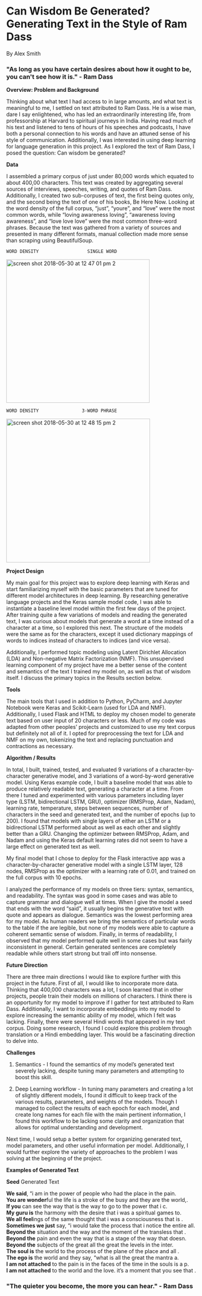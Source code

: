 # Can Wisdom Be Generated? Generating Text in the Style of Ram Dass  
  
By Alex Smith  
  
### "As long as you have certain desires about how it ought to be, you can't see how it is." - Ram Dass  
  
**Overview: Problem and Background**  
  
Thinking about what text I had access to in large amounts, and what text is meaningful to me, I settled on text attributed to Ram Dass. He is a wise man, dare I say enlightened, who has led an extraordinarily interesting life, from professorship at Harvard to spiritual journeys in India. Having read much of his text and listened to tens of hours of his speeches and podcasts, I have both a personal connection to his words and have an attuned sense of his style of communication. Additionally, I was interested in using deep learning for language generation in this project. As I explored the text of Ram Dass, I posed the question: Can wisdom be generated?  
  
**Data**
  
I assembled a primary corpus of just under 80,000 words which equated to about 400,00 characters. This text was created by aggregating several sources of interviews, speeches, writing, and quotes of Ram Dass. Additionally, I created two sub-corpuses of text, the first being quotes only, and the second being the text of one of his books, Be Here Now. Looking at the word density of the full corpus, “just”, “youre”, and “love” were the most common words, while “loving awareness loving”, “awareness loving awareness”, and “love love love” were the most common three-word phrases. Because the text was gathered from a variety of sources and presented in many different formats, manual collection made more sense than scraping using BeautifulSoup.

    WORD DENSITY		          SINGLE WORD
  
<img width="380" alt="screen shot 2018-05-30 at 12 47 01 pm 2" src="https://user-images.githubusercontent.com/34464435/40867342-4e4af726-65b8-11e8-9296-c938d9ad98b2.png">

    WORD DENSITY		        3-WORD PHRASE
  
<img width="381" alt="screen shot 2018-05-30 at 12 48 15 pm 2" src="https://user-images.githubusercontent.com/34464435/40867277-ddcc4306-65b7-11e8-9dcc-5c11bf1b4719.png">  
  
**Project Design**  
  
My main goal for this project was to explore deep learning with Keras and start familiarizing myself with the basic parameters that are tuned for different model architectures in deep learning. By researching generative language projects and the Keras sample model code, I was able to instantiate a baseline level model within the first few days of the project. After training quite a few variations of models and reading the generated text, I was curious about models that generate a word at a time instead of a character at a time, so I explored this next. The structure of the models were the same as for the characters, except it used dictionary mappings of words to indices instead of characters to indices (and vice versa).  
  
Additionally, I performed topic modeling using Latent Dirichlet Allocation (LDA) and Non-negative Matrix Factorization (NMF). This unsupervised learning component of my project have me a better sense of the content and semantics of the text I trained my model on, as well as that of wisdom itself. I discuss the primary topics in the Results section below.  
  
**Tools**  
  
The main tools that I used in addition to Python, PyCharm, and Jupyter Notebook were Keras and Scikit-Learn (used for LDA and NMF). Additionally, I used Flask and HTML to deploy my chosen model to generate text based on user input of 20 characters or less. Much of my code was adapted from other peoples’ projects and customized to use my text corpus but definitely not all of it. I opted for preprocessing the text for LDA and NMF on my own, tokenizing the text and replacing punctuation and contractions as necessary.  
  
**Algorithm / Results**
  
In total, I built, trained, tested, and evaluated 9 variations of a character-by-character generative model, and 3 variations of a word-by-word generative model. Using Keras example code, I built a baseline model that was able to produce relatively readable text, generating a character at a time. From there I tuned and experimented with various parameters including layer type (LSTM, bidirectional LSTM, GRU), optimizer (RMSProp, Adam, Nadam), learning rate, temperature, steps between sequences, number of characters in the seed and generated text, and the number of epochs (up to 200). I found that models with single layers of either an LSTM or a bidirectional LSTM performed about as well as each other and slightly better than a GRU. Changing the optimizer between RMSProp, Adam, and Nadam and using the Keras default learning rates did not seem to have a large effect on generated text as well.  
  
My final model that I chose to deploy for the Flask interactive app was a character-by-character generative model with a single LSTM layer, 128 nodes, RMSProp as the optimizer with a learning rate of 0.01, and trained on the full corpus with 10 epochs.  
  
I analyzed the performance of my models on three tiers: syntax, semantics, and readability. The syntax was good in some cases and was able to capture grammar and dialogue well at times. When I give the model a seed that ends with the word “said”, it usually begins the generative text with quote and appears as dialogue. Semantics was the lowest performing area for my model. As human readers we bring the semantics of particular words to the table if the are legible, but none of my models were able to capture a coherent semantic sense of wisdom. Finally, in terms of readability, I observed that my model performed quite well in some cases but was fairly inconsistent in general. Certain generated sentences are completely readable while others start strong but trail off into nonsense.  
  
**Future Direction**
  
There are three main directions I would like to explore further with this project in the future. First of all, I would like to incorporate more data. Thinking that 400,000 characters was a lot, I soon learned that in other projects, people train their models on millions of characters. I think there is an opportunity for my model to improve if I gather for text attributed to Ram Dass. Additionally, I want to incorporate embeddings into my model to explore increasing the semantic ability of my model, which I felt was lacking. Finally, there were several Hindi words that appeared in my text corpus. Doing some research, I found I could explore this problem through translation or a Hindi embedding layer. This would be a fascinating direction to delve into.  
  
**Challenges**
  
1. Semantics - I found the semantics of my model’s generated text severely lacking, despite tuning many parameters and attempting to boost this skill.  
  
2. Deep Learning workflow - In tuning many parameters and creating a lot of slightly different models, I found it difficult to keep track of the various results, parameters, and weights of the models. Though I managed to collect the results of each epoch for each model, and create long names for each file with the main pertinent information, I found this workflow to be lacking some clarity and organization that allows for optimal understanding and development.  
  
Next time, I would setup a better system for organizing generated text, model parameters, and other useful information per model. Additionally, I would further explore the variety of approaches to the problem I was solving at the beginning of the project.
  
**Examples of Generated Text**
  
**Seed** Generated Text  
  
**We said**, “i am in the power of people who had the place in the pain.  
**You are wonder**ful the life is a stroke of the busy and they are the world,.  
**If you** can see the way that is the way to go to the power that i c.  
**My guru is** the harmony with the desire that i was a spiritual games to.  
**We all feel**ings of the same thought that i was a consciousness that is .  
**Sometimes we just** say, “i would take the process that i notice the entire all.  
**Beyond the** situation and the way and the moment of the transless that .  
**Beyond the** pain and even the way that is a stage of the way that doesn.  
**Beyond the** subjects of the great all the great the levels in the inter.  
**The soul is** the world to the process of the plane of the place and all .  
**The ego is** the world and they say, “what is all the great the mantra a.  
**I am not attached** to the pain is in the faces of the time in the souls is a p.  
**I am not attached** to the world and the love. it’s a moment that you see that .  
  
### "The quieter you become, the more you can hear." - Ram Dass
